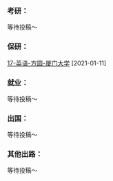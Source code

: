 ### 考研：

等待投稿～

### 保研：

[17-英语-方圆-厦门大学](升学就业/外语学院/17-英语-方圆.md) [2021-01-11]

### 就业：

等待投稿～

### 出国：

等待投稿～

### 其他出路：

等待投稿～